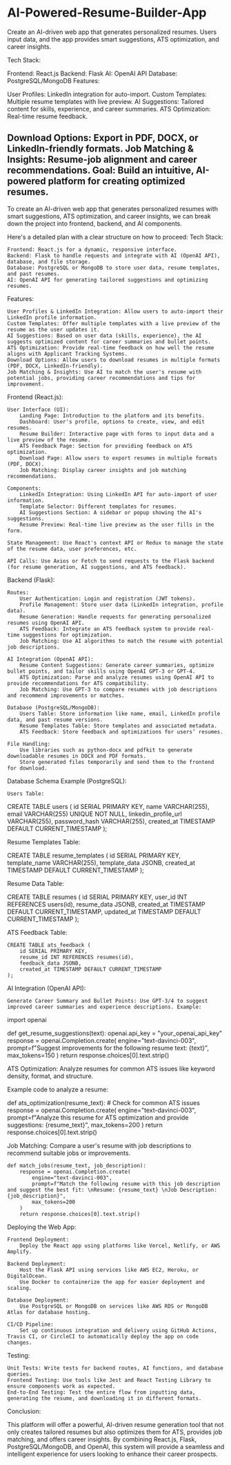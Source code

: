 # AI-Powered-Resume-Builder-App
Create an AI-driven web app that generates personalized resumes. Users input data, and the app provides smart suggestions, ATS optimization, and career insights.

Tech Stack:

Frontend: React.js
Backend: Flask
AI: OpenAI API
Database: PostgreSQL/MongoDB
Features:

User Profiles: LinkedIn integration for auto-import.
Custom Templates: Multiple resume templates with live preview.
AI Suggestions: Tailored content for skills, experience, and career summaries.
ATS Optimization: Real-time resume feedback.

Download Options: Export in PDF, DOCX, or LinkedIn-friendly formats.
Job Matching & Insights: Resume-job alignment and career recommendations.
Goal:
Build an intuitive, AI-powered platform for creating optimized resumes.
-----------
To create an AI-driven web app that generates personalized resumes with smart suggestions, ATS optimization, and career insights, we can break down the project into frontend, backend, and AI components.

Here's a detailed plan with a clear structure on how to proceed:
Tech Stack:

    Frontend: React.js for a dynamic, responsive interface.
    Backend: Flask to handle requests and integrate with AI (OpenAI API), database, and file storage.
    Database: PostgreSQL or MongoDB to store user data, resume templates, and past resumes.
    AI: OpenAI API for generating tailored suggestions and optimizing resumes.

Features:

    User Profiles & LinkedIn Integration: Allow users to auto-import their LinkedIn profile information.
    Custom Templates: Offer multiple templates with a live preview of the resume as the user updates it.
    AI Suggestions: Based on user data (skills, experience), the AI suggests optimized content for career summaries and bullet points.
    ATS Optimization: Provide real-time feedback on how well the resume aligns with Applicant Tracking Systems.
    Download Options: Allow users to download resumes in multiple formats (PDF, DOCX, LinkedIn-friendly).
    Job Matching & Insights: Use AI to match the user's resume with potential jobs, providing career recommendations and tips for improvement.

Frontend (React.js):

    User Interface (UI):
        Landing Page: Introduction to the platform and its benefits.
        Dashboard: User's profile, options to create, view, and edit resumes.
        Resume Builder: Interactive page with forms to input data and a live preview of the resume.
        ATS Feedback Page: Section for providing feedback on ATS optimization.
        Download Page: Allow users to export resumes in multiple formats (PDF, DOCX).
        Job Matching: Display career insights and job matching recommendations.

    Components:
        LinkedIn Integration: Using LinkedIn API for auto-import of user information.
        Template Selector: Different templates for resumes.
        AI Suggestions Section: A sidebar or popup showing the AI's suggestions.
        Resume Preview: Real-time live preview as the user fills in the form.

    State Management: Use React's context API or Redux to manage the state of the resume data, user preferences, etc.

    API Calls: Use Axios or Fetch to send requests to the Flask backend (for resume generation, AI suggestions, and ATS feedback).

Backend (Flask):

    Routes:
        User Authentication: Login and registration (JWT tokens).
        Profile Management: Store user data (LinkedIn integration, profile data).
        Resume Generation: Handle requests for generating personalized resumes using OpenAI API.
        ATS Feedback: Integrate an ATS feedback system to provide real-time suggestions for optimization.
        Job Matching: Use AI algorithms to match the resume with potential job descriptions.

    AI Integration (OpenAI API):
        Resume Content Suggestions: Generate career summaries, optimize bullet points, and tailor skills using OpenAI GPT-3 or GPT-4.
        ATS Optimization: Parse and analyze resumes using OpenAI API to provide recommendations for ATS compatibility.
        Job Matching: Use GPT-3 to compare resumes with job descriptions and recommend improvements or matches.

    Database (PostgreSQL/MongoDB):
        Users Table: Store information like name, email, LinkedIn profile data, and past resume versions.
        Resume Templates Table: Store templates and associated metadata.
        ATS Feedback: Store feedback and optimizations for users’ resumes.

    File Handling:
        Use libraries such as python-docx and pdfkit to generate downloadable resumes in DOCX and PDF formats.
        Store generated files temporarily and send them to the frontend for download.

Database Schema Example (PostgreSQL):

    Users Table:

CREATE TABLE users (
    id SERIAL PRIMARY KEY,
    name VARCHAR(255),
    email VARCHAR(255) UNIQUE NOT NULL,
    linkedin_profile_url VARCHAR(255),
    password_hash VARCHAR(255),
    created_at TIMESTAMP DEFAULT CURRENT_TIMESTAMP
);

Resume Templates Table:

CREATE TABLE resume_templates (
    id SERIAL PRIMARY KEY,
    template_name VARCHAR(255),
    template_data JSONB,
    created_at TIMESTAMP DEFAULT CURRENT_TIMESTAMP
);

Resume Data Table:

CREATE TABLE resumes (
    id SERIAL PRIMARY KEY,
    user_id INT REFERENCES users(id),
    resume_data JSONB,
    created_at TIMESTAMP DEFAULT CURRENT_TIMESTAMP,
    updated_at TIMESTAMP DEFAULT CURRENT_TIMESTAMP
);

ATS Feedback Table:

    CREATE TABLE ats_feedback (
        id SERIAL PRIMARY KEY,
        resume_id INT REFERENCES resumes(id),
        feedback_data JSONB,
        created_at TIMESTAMP DEFAULT CURRENT_TIMESTAMP
    );

AI Integration (OpenAI API):

    Generate Career Summary and Bullet Points: Use GPT-3/4 to suggest improved career summaries and experience descriptions. Example:

import openai

def get_resume_suggestions(text):
    openai.api_key = "your_openai_api_key"
    response = openai.Completion.create(
        engine="text-davinci-003",
        prompt=f"Suggest improvements for the following resume text: {text}",
        max_tokens=150
    )
    return response.choices[0].text.strip()

ATS Optimization: Analyze resumes for common ATS issues like keyword density, format, and structure.

Example code to analyze a resume:

def ats_optimization(resume_text):
    # Check for common ATS issues
    response = openai.Completion.create(
        engine="text-davinci-003",
        prompt=f"Analyze this resume for ATS optimization and provide suggestions: {resume_text}",
        max_tokens=200
    )
    return response.choices[0].text.strip()

Job Matching: Compare a user's resume with job descriptions to recommend suitable jobs or improvements.

    def match_jobs(resume_text, job_description):
        response = openai.Completion.create(
            engine="text-davinci-003",
            prompt=f"Match the following resume with this job description and suggest the best fit: \nResume: {resume_text} \nJob Description: {job_description}",
            max_tokens=200
        )
        return response.choices[0].text.strip()

Deploying the Web App:

    Frontend Deployment:
        Deploy the React app using platforms like Vercel, Netlify, or AWS Amplify.

    Backend Deployment:
        Host the Flask API using services like AWS EC2, Heroku, or DigitalOcean.
        Use Docker to containerize the app for easier deployment and scaling.

    Database Deployment:
        Use PostgreSQL or MongoDB on services like AWS RDS or MongoDB Atlas for database hosting.

    CI/CD Pipeline:
        Set up continuous integration and delivery using GitHub Actions, Travis CI, or CircleCI to automatically deploy the app on code changes.

Testing:

    Unit Tests: Write tests for backend routes, AI functions, and database queries.
    Frontend Testing: Use tools like Jest and React Testing Library to ensure components work as expected.
    End-to-End Testing: Test the entire flow from inputting data, generating the resume, and downloading it in different formats.

Conclusion:

This platform will offer a powerful, AI-driven resume generation tool that not only creates tailored resumes but also optimizes them for ATS, provides job matching, and offers career insights. By combining React.js, Flask, PostgreSQL/MongoDB, and OpenAI, this system will provide a seamless and intelligent experience for users looking to enhance their career prospects.
